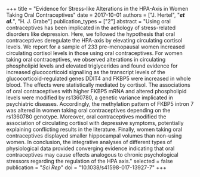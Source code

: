 +++
title = "Evidence for Stress-like Alterations in the HPA-Axis in Women Taking Oral Contraceptives"
date = 2017-10-01
authors = ["J. Hertel", "***et al.***", "H. J. Grabe"]
publication_types = ["2"]
abstract = "Using oral contraceptives has been implicated in the aetiology of stress-related disorders like depression. Here, we followed the hypothesis that oral contraceptives deregulate the HPA-axis by elevating circulating cortisol levels. We report for a sample of 233 pre-menopausal women increased circulating cortisol levels in those using oral contraceptives. For women taking oral contraceptives, we observed alterations in circulating phospholipid levels and elevated triglycerides and found evidence for increased glucocorticoid signalling as the transcript levels of the glucocorticoid-regulated genes DDIT4 and FKBP5 were increased in whole blood. The effects were statistically mediated by cortisol. The associations of oral contraceptives with higher FKBP5 mRNA and altered phospholipid levels were modified by rs1360780, a genetic variance implicated in psychiatric diseases. Accordingly, the methylation pattern of FKBP5 intron 7 was altered in women taking oral contraceptives depending on the rs1360780 genotype. Moreover, oral contraceptives modified the association of circulating cortisol with depressive symptoms, potentially explaining conflicting results in the literature. Finally, women taking oral contraceptives displayed smaller hippocampal volumes than non-using women. In conclusion, the integrative analyses of different types of physiological data provided converging evidence indicating that oral contraceptives may cause effects analogous to chronic psychological stressors regarding the regulation of the HPA axis."
selected = false
publication = "*Sci Rep*"
doi = "10.1038/s41598-017-13927-7"
+++

